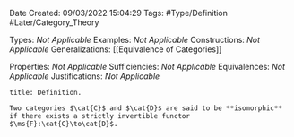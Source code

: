 <div class="topSpace"></div>

Date Created: 09/03/2022 15:04:29
Tags: #Type/Definition #Later/Category_Theory

Types: _Not Applicable_
Examples: _Not Applicable_
Constructions: _Not Applicable_
Generalizations: [[Equivalence of Categories]]

Properties: _Not Applicable_
Sufficiencies: _Not Applicable_
Equivalences: _Not Applicable_
Justifications: _Not Applicable_

``` ad-Definition
title: Definition.

Two categories $\cat{C}$ and $\cat{D}$ are said to be **isomorphic** if there exists a strictly invertible functor $\ms{F}:\cat{C}\to\cat{D}$.

```

